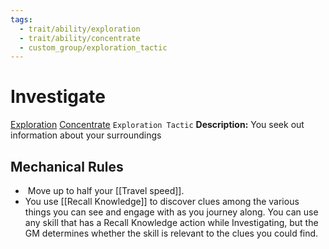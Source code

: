 ```yaml
---
tags:
  - trait/ability/exploration
  - trait/ability/concentrate
  - custom_group/exploration_tactic
---
```

# Investigate

[Exploration](Exploration.md "Action & Ability Trait") [Concentrate](Concentrate.md "Action & Ability Trait") `Exploration Tactic`
**Description:** You seek out information about your surroundings

## Mechanical Rules

-  Move up to half your [[Travel speed]].
- You use [[Recall Knowledge]] to discover clues among the various things you can see and engage with as you journey along. You can use any skill that has a Recall Knowledge action while Investigating, but the GM determines whether the skill is relevant to the clues you could find.